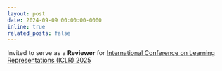 ```yaml
---
layout: post
date: 2024-09-09 00:00:00-0000
inline: true
related_posts: false
---
```


Invited to serve as a **Reviewer** for [International Conference on Learning Representations (ICLR) 2025](https://iclr.cc)